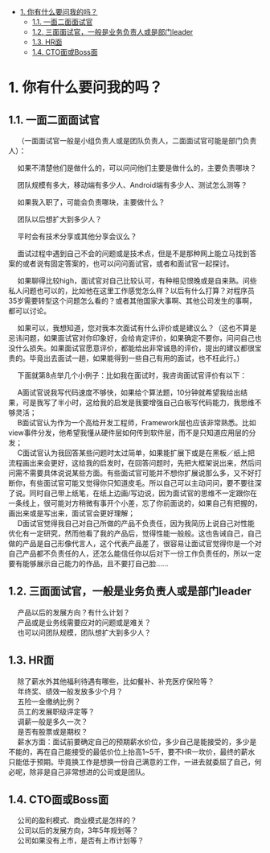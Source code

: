 
<!-- TOC -->

- [1. 你有什么要问我的吗？](#1-你有什么要问我的吗)
    - [1.1. 一面二面面试官](#11-一面二面面试官)
    - [1.2. 三面面试官，一般是业务负责人或是部门leader](#12-三面面试官一般是业务负责人或是部门leader)
    - [1.3. HR面](#13-hr面)
    - [1.4. CTO面或Boss面](#14-cto面或boss面)

<!-- /TOC -->

# 1. 你有什么要问我的吗？ 
<!-- 
blog.csdn.net/smileiam/article/details/89468635
-->

## 1.1. 一面二面面试官


&emsp; （一面面试官一般是小组负责人或是团队负责人，二面面试官可能是部门负责人）：    


&emsp; 如果不清楚他们是做什么的，可以问问他们主要是做什么的，主要负责哪块？  

&emsp; 团队规模有多大，移动端有多少人、Android端有多少人、测试怎么测等？  

&emsp; 如果我入职了，可能会负责哪块，主要做什么？  

&emsp; 团队以后想扩大到多少人？  

&emsp; 平时会有技术分享或其他分享会议么？  

&emsp; 面试过程中遇到自己不会的问题或是技术点，但是不是那种网上能立马找到答案的或者说有固定答案的，也可以问问面试官，或者和面试官一起探讨。  

&emsp; 如果聊得比较high，面试官对自己比较认可，有种相见恨晚或是自来熟。问些私人问题也可以的，比如他在这里工作感觉怎么样？以后有什么打算？对程序员35岁需要转型这个问题怎么看的？或者其他国家大事啊、其他公司发生的事啊，都可以讨论。  

&emsp; 如果可以，我想知道，您对我本次面试有什么评价或是建议么？（这也不算是忌讳问题，如果面试官对你印象好，会给肯定评价，如果确定不要你，问问自己也没什么损失。如果面试官愿意评价，都能给出非常诚恳的评价，提出的建议都很宝贵的。毕竟出去面试一趟，如果能得到一些自己有用的面试，也不枉此行。)  


&emsp; 下面就第8点举几个小例子：比如我在面试时，我咨询面试官评价有以下：  


&emsp; A面试官说我写代码速度不够快，如果给个算法题，10分钟就希望我给出结果，可是我写了半小时，这给我的启发是我要增强自己白板写代码能力，我思维不够灵活；  
&emsp; B面试官认为作为一个高给开发工程师，Framework层也应该非常熟悉。比如view事件分发，他希望我懂从硬件层如何传到软件层，而不是只知道应用层的分发；  
&emsp; C面试官认为我回答某些问题时太过简单，如果能扩展下或是在黑板／纸上把流程画出来会更好，这给我的启发时，在回答问题时，先把大框架说出来，然后问问需不需要具体说说某些方面。有些面试官可能并不想你扩展说那么多，又不好打断你，有些面试官可能又觉得你只知道皮毛。所以自己可以主动问问，要不要往深了说。同时自己带上纸笔，在纸上边画/写边说，因为面试官的思维不一定跟你在一条线上，很可能对方稍微有事开个小差，忘了你前面说的，如果自己有把握的，画出来或是写出来，面试官会更好理解；  
&emsp; D面试官觉得我自己对自己所做的产品不负责任，因为我简历上说自己对性能优化有一定研究，然而他看了我的产品后，觉得性能一般般。这也告诫自己，自己做的产品是自己形像代言人，这个代表产品差了，很容易让面试官觉得你是一个对自己产品都不负责任的人，还怎么能信任你以后对下一份工作负责任的，所以一定要有能够展示自己能力的作品，且不要打自己脸......  


## 1.2. 三面面试官，一般是业务负责人或是部门leader
&emsp; 产品以后的发展方向？有什么计划？  
&emsp; 产品或是业务线需要应对的问题或是难关？  
&emsp; 也可以问团队规模，团队想扩大到多少人？  


## 1.3. HR面
&emsp; 除了薪水外其他福利待遇有哪些，比如餐补、补充医疗保险等？  
&emsp; 年终奖、绩效一般发放多少个月？  
&emsp; 五险一金缴纳比例？  
&emsp; 员工的发展职级评定等？  
&emsp; 调薪一般是多久一次？  
&emsp; 是否有股票或是期权？  
&emsp; 薪水方面：面试前要确定自己的预期薪水价位，多少自己是能接受的，多少是不能的，再在自己能接受的最低价位上抬高1~5千，要不HR一坎价，最终的薪水只能低于预期。毕竟换工作是想换一份自己满意的工作，一进去就委屈了自己，何必呢，除非是自己非常想进的公司或是团队。  


## 1.4. CTO面或Boss面

&emsp; 公司的盈利模式、商业模式是怎样的？  
&emsp; 公司以后的发展方向，3年5年规划等？  
&emsp; 公司如果没有上市，是否有上市计划等？  


